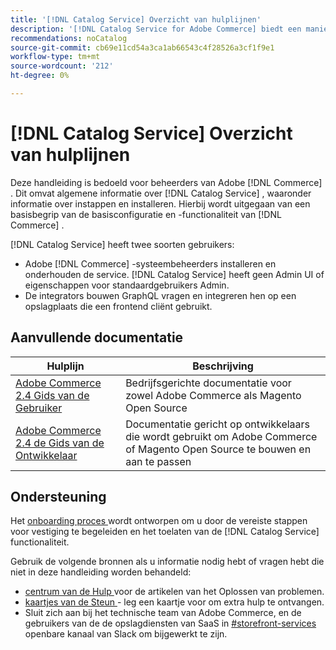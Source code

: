```yaml
---
title: '[!DNL Catalog Service] Overzicht van hulplijnen'
description: '[!DNL Catalog Service for Adobe Commerce] biedt een manier om de inhoud van de pagina''s met productweergaven en de productlijst sneller op te halen dan de native Adobe Commerce GraphQL-query''s.'
recommendations: noCatalog
source-git-commit: cb69e11cd54a3ca1ab66543c4f28526a3cf1f9e1
workflow-type: tm+mt
source-wordcount: '212'
ht-degree: 0%

---
```


# [!DNL Catalog Service] Overzicht van hulplijnen

Deze handleiding is bedoeld voor beheerders van Adobe [!DNL Commerce] . Dit omvat algemene informatie over [!DNL Catalog Service] , waaronder informatie over instappen en installeren. Hierbij wordt uitgegaan van een basisbegrip van de basisconfiguratie en -functionaliteit van [!DNL Commerce] .

[!DNL Catalog Service] heeft twee soorten gebruikers:

* Adobe [!DNL Commerce] -systeembeheerders installeren en onderhouden de service. [!DNL Catalog Service] heeft geen Admin UI of eigenschappen voor standaardgebruikers Admin.
* De integrators bouwen GraphQL vragen en integreren hen op een opslagplaats die een frontend cliënt gebruikt.

## Aanvullende documentatie

| Hulplijn | Beschrijving |
|------ | ----------- |
| [ Adobe Commerce 2.4 Gids van de Gebruiker ](https://experienceleague.adobe.com/docs/commerce.html) | Bedrijfsgerichte documentatie voor zowel Adobe Commerce als Magento Open Source |
| [ Adobe Commerce 2.4 de Gids van de Ontwikkelaar ](https://developer.adobe.com/commerce/docs) | Documentatie gericht op ontwikkelaars die wordt gebruikt om Adobe Commerce of Magento Open Source te bouwen en aan te passen |

## Ondersteuning

Het [ onboarding proces ](https://experienceleague.adobe.com/docs/commerce/catalog-service/installation.html) wordt ontworpen om u door de vereiste stappen voor vestiging te begeleiden en het toelaten van de [!DNL Catalog Service] functionaliteit.

Gebruik de volgende bronnen als u informatie nodig hebt of vragen hebt die niet in deze handleiding worden behandeld:

* [ centrum van de Hulp ](https://experienceleague.adobe.com/docs/commerce-knowledge-base/kb/overview.html) voor de artikelen van het Oplossen van problemen.
* [ kaartjes van de Steun ](https://experienceleague.adobe.com/docs/commerce-knowledge-base/kb/help-center-guide/magento-help-center-user-guide.html#submit-ticket) - leg een kaartje voor om extra hulp te ontvangen.
* Sluit zich aan bij het technische team van Adobe Commerce, en de gebruikers van de de opslagdiensten van SaaS in [ #storefront-services ](https://magentocommeng.slack.com/archives/C03HVPG8RS4) openbare kanaal van Slack om bijgewerkt te zijn.
